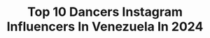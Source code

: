 ---
title: Top 10 Dancers Instagram Influencers In Venezuela In 2024
description: >-
  Find top dancers Instagram influencers in Venezuela in 2024. Most popular hashtags: #dance #venezuela #dancer #fashion.
platform: Instagram
hits: 10
text_top: Discover the best Instagram influencers on inBeat.
text_bottom: Our search engine has 10 Instagram influencers like this in Venezuela for you to work with.
profiles:
  - username: "eduarlopezf"
    fullname: >-
      E D U A R   L Ó P E Z   £.
    bio: >-
      Asesor Comercial Bitcoin Cash💲💼💲 Professional #Dancer🔝 /#Model 🇻🇪 Bailarin: @melodiaperfect @nakarynk Ccs-Vzla 🇻🇪 MI NUEVO VIDEO: REIK #raptame
    location: "Venezuela"
    followers: 7586
    engagement: 623
    commentsToLikes: 0.086161
    id: ck5zzol4nc4q00i144orhvhie
    verified: false
    hashtags: "#avila, #beard, #caracas, #dance"
  - username: "alesdanzz"
    fullname: >-
      Alesdanz
    bio: >-
      Dancer & Editor - Visual Dancer Tiktok (300k)❗️ 📭Contact: provnzla17@gmail.com 👇🏻❗️Tutoriales y más/ Tutorials and More❗️👇🏻
    location: "Venezuela"
    followers: 25293
    engagement: 1578
    commentsToLikes: 0.019542
    id: ck13ars7grurz0i19b9pkqp0l
    verified: false
    hashtags: "#shuffle, #listy, #erickolim, #alesdanzz"
  - username: "irenenunezin"
    fullname: >-
      Irene Núñez
    bio: >-
      Vístete y Proyéctate desde tu Poder Personal🏆 👗Style & Image Coach 🎤Speaker 💃🏻 Dancer & ContentCreator 🎙INPowerPodcast 📒Ebook:Visualízate,Lográndolo⬇️
    location: "Venezuela"
    followers: 43524
    engagement: 121
    commentsToLikes: 0.046864
    id: ck8sw2zd6dldr0j78lezchf7f
    verified: false
    hashtags: "#irenenunez, #alestiloin, #inpowerpodcast, #poderinterior"
  - username: "paolamarin1"
    fullname: >-
      Paola Marin (cuenta nueva)
    bio: >-
      ಎ TV Host⚡️ @promartv @omgpromar ⁣ ঃ Modelo | Bailarina | Actriz | Locutora⁣ ⁣ ಎ Reina de la Feria de Barquisimeto 2018⁣ pm04 †
    location: "Venezuela"
    followers: 1475
    engagement: 2820
    commentsToLikes: 0.086882
    id: ck602x3sljsl10i14fxwluf9j
    verified: false
    hashtags: "#love, #fy, #lara, #venezuela"
  - username: "alexdanceoficial"
    fullname: >-
      ALEX DANCE 🇨🇴
    bio: >-
      
    location: "Venezuela"
    followers: 65273
    engagement: 831
    commentsToLikes: 0.056136
    id: ck5bua5xthf4b0i11le70z30f
    verified: false
    hashtags: "#champeta, #colombia, #cartagena, #baile"
  - username: "crvallenilla"
    fullname: >-
      Carlos Vallenilla
    bio: >-
      Arte y más ná.... Barquisimeto, Venezuela. Información: mensaje directo o a mi correo crvallenilla@gmail.com
    location: "Venezuela"
    followers: 43875
    engagement: 195
    commentsToLikes: 0.077120
    id: ck5hlnfn8kiqq0i11074tn239
    verified: false
    hashtags: "#pintura, #latidos, #pandemia, #exhibit"
  - username: "naelyjustin"
    fullname: >-
      LOS NIÑOS CAROS
    bio: >-
      🤑@Jhonnael 🤑@Justinmusico #SALSA @soymackie @yahairaplasencia
    location: "Venezuela"
    followers: 50379
    engagement: 102
    commentsToLikes: 0.177401
    id: ck5zwgmfg63g30i14akb11qry
    verified: true
    hashtags: "#repost, #perrochallenge, #ahora, #salsa"
  - username: "balletfitness_by_upstage"
    fullname: >-
      Ballet Fitness by Upstage 🇨🇴🌎
    bio: >-
      • ENTRENAMIENTO FÍSICO: Ballet Fitness • ESCUELA DE BAILE: @upstagedancecali • MÉTODO PARA MAYORES DE 14 AÑOS
    location: "Venezuela"
    followers: 28349
    engagement: 81
    commentsToLikes: 0.025757
    id: ck0tukg7x7kfj0i197bqfyd00
    verified: false
    hashtags: "#dancecol, #danceandbehappy, #balletfit, #barre"
  - username: "arletterm"
    fullname: >-
      Arlette Ramirez Marcos
    bio: >-
      🇲🇽♉️ Embajadora del Reggaeton aka Arly G Host de @trapeoyperreo ✨🖤 @vixenarmymty VXN Master Trainer Co-Founder @latina.tribe 📲 @theinnfluencers
    location: "Venezuela"
    followers: 17918
    engagement: 789
    commentsToLikes: 0.103266
    id: ckf5s67kceu1w0j230hdh93gi
    verified: false
    hashtags: "#loading, #bodychallenge, #eutdm, #badbunny"
  - username: "carlosmarcanoficial"
    fullname: >-
      Carlos Marcano Oficial
    bio: >-
      ▪️Publicist, Designer and Life Lover🖤 ◾️Creating Art for the World ✍🏻 ◼️Available for Work 🖊 ◼️Venezolano 🏴 ◻️@carloslmg https://youtu.be/2NrQaNMznUA
    location: "Venezuela"
    followers: 15388
    engagement: 412
    commentsToLikes: 0.050218
    id: ck5cazmy6efqt0i119h1ygu88
    verified: false
    hashtags: "#composition, #venezuela, #missvenezuela, #queen"
---